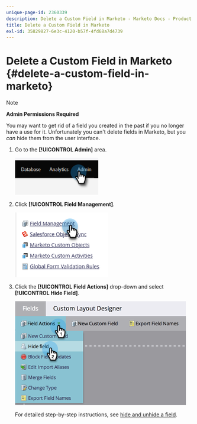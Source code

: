 ```yaml
---
unique-page-id: 2360339
description: Delete a Custom Field in Marketo - Marketo Docs - Product Documentation
title: Delete a Custom Field in Marketo
exl-id: 35829827-6e3c-4120-b57f-4fd68a7d4739
---
```

# Delete a Custom Field in Marketo {#delete-a-custom-field-in-marketo}

>[!NOTE]
>
>**Admin Permissions Required**

You may want to get rid of a field you created in the past if you no longer have a use for it. Unfortunately you can't delete fields in Marketo, but you _can_ hide them from the user interface.

1. Go to the **[!UICONTROL Admin]** area.

   ![](assets/delete-a-custom-field-in-marketo-1.png)

1. Click **[!UICONTROL Field Management]**.

   ![](assets/delete-a-custom-field-in-marketo-2.png)

1. Click the **[!UICONTROL Field Actions]** drop-down and select **[!UICONTROL Hide Field]**.

   ![](assets/delete-a-custom-field-in-marketo-3.png)

   For detailed step-by-step instructions, see [hide and unhide a field](/help/marketo/product-docs/administration/field-management/hide-and-unhide-a-field.md).
